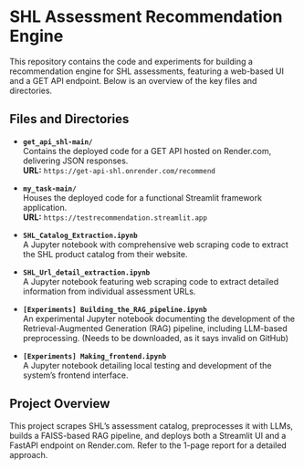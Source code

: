 # SHL Assessment Recommendation Engine

This repository contains the code and experiments for building a recommendation engine for SHL assessments, featuring a web-based UI and a GET API endpoint. Below is an overview of the key files and directories.

## Files and Directories

- **`get_api_shl-main/`**  
  Contains the deployed code for a GET API hosted on Render.com, delivering JSON responses.  
  **URL:** `https://get-api-shl.onrender.com/recommend`

- **`my_task-main/`**  
  Houses the deployed code for a functional Streamlit framework application.  
  **URL:** `https://testrecommendation.streamlit.app`

- **`SHL_Catalog_Extraction.ipynb`**  
  A Jupyter notebook with comprehensive web scraping code to extract the SHL product catalog from their website.

- **`SHL_Url_detail_extraction.ipynb`**  
  A Jupyter notebook featuring web scraping code to extract detailed information from individual assessment URLs.

- **`[Experiments] Building_the_RAG_pipeline.ipynb`**  
  An experimental Jupyter notebook documenting the development of the Retrieval-Augmented Generation (RAG) pipeline, including LLM-based preprocessing. (Needs to be downloaded, as it says invalid on GitHub) 

- **`[Experiments] Making_frontend.ipynb`**  
  A Jupyter notebook detailing local testing and development of the system’s frontend interface.

## Project Overview
This project scrapes SHL’s assessment catalog, preprocesses it with LLMs, builds a FAISS-based RAG pipeline, and deploys both a Streamlit UI and a FastAPI endpoint on Render.com. Refer to the 1-page report for a detailed approach.
